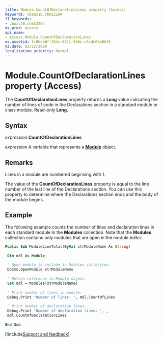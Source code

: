 ```yaml
---
title: Module.CountOfDeclarationLines property (Access)
keywords: vbaac10.chm12284
f1_keywords:
- vbaac10.chm12284
ms.prod: access
api_name:
- Access.Module.CountOfDeclarationLines
ms.assetid: fc0bdb0f-264c-0311-946c-c5cdc03a86f0
ms.date: 03/22/2019
localization_priority: Normal
---
```



# Module.CountOfDeclarationLines property (Access)

The **CountOfDeclarationLines** property returns a **Long** value indicating the number of lines of code in the Declarations section in a standard module or class module. Read-only **Long**.


## Syntax

_expression_.**CountOfDeclarationLines**

_expression_ A variable that represents a **[Module](Access.Module.md)** object.


## Remarks

Lines in a module are numbered beginning with 1.

The value of the **CountOfDeclarationLines** property is equal to the line number of the last line of the Declarations section. You can use this property to determine where the Declarations section ends and the body of the module begins.


## Example

The following example counts the number of lines and declaration lines in each standard module in the **Modules** collection. Note that the **Modules** collection contains only modules that are open in the module editor.

```vb
Public Sub ModuleLineTotal(ByVal strModuleName As String) 
 
 Dim mdl As Module 
 
 ' Open module to include in Modules collection. 
 DoCmd.OpenModule strModuleName 
 
 ' Return reference to Module object. 
 Set mdl = Modules(strModuleName) 
 
 ' Print number of lines in module. 
 Debug.Print "Number of lines: ", mdl.CountOfLines 
 
 ' Print number of declaration lines. 
 Debug.Print "Number of declaration lines: ", _ 
 mdl.CountOfDeclarationLines 
 
End Sub
```




[!include[Support and feedback](~/includes/feedback-boilerplate.md)]